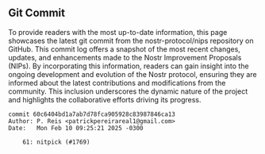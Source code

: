 ## Git Commit
To provide readers with the most up-to-date information, this page showcases the latest git commit from the nostr-protocol/nips repository on GitHub. This commit log offers a snapshot of the most recent changes, updates, and enhancements made to the Nostr Improvement Proposals (NIPs). By incorporating this information, readers can gain insight into the ongoing development and evolution of the Nostr protocol, ensuring they are informed about the latest contributions and modifications from the community. This inclusion underscores the dynamic nature of the project and highlights the collaborative efforts driving its progress.

```shell
commit 60c6404bd1a7ab7d78fca905928c83987846ca13
Author: P. Reis <patrickpereirareal1@gmail.com>
Date:   Mon Feb 10 09:25:21 2025 -0300

    61: nitpick (#1769)
```
